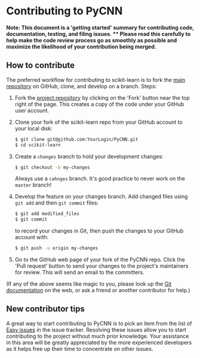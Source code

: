 
Contributing to PyCNN
============================

**Note: This document is a 'getting started' summary for contributing code,
documentation, testing, and filing issues. ** Please read this carefully to help make
the code review process go as smoothly as possible and maximize the
likelihood of your contribution being merged.**

How to contribute
-----------------

The preferred workflow for contributing to scikit-learn is to fork the 
[main repository](https://github.com/ankitaggarwal011/PyCNN.git) on
GitHub, clone, and develop on a branch. Steps:

1. Fork the [project repository](https://github.com/ankitaggarwal011/PyCNN.git)
   by clicking on the 'Fork' button near the top right of the page. This creates
   a copy of the code under your GitHub user account.

2. Clone your fork of the scikit-learn repo from your GitHub account to your local disk:

   ```bash
   $ git clone git@github.com:YourLogin/PyCNN.git
   $ cd scikit-learn
   ```
   
3. Create a ``changes`` branch to hold your development changes:

   ```bash
   $ git checkout -b my-changes
   ```
   
   Always use a ``cahnges`` branch. It's good practice to never work on the ``master`` branch!

4. Develop the feature on your changes branch. Add changed files using ``git add`` and then ``git commit`` files:

   ```bash
   $ git add modified_files
   $ git commit
   ```

   to record your changes in Git, then push the changes to your GitHub account with:

   ```bash
   $ git push -u origin my-changes
   ```

5. Go to the GitHub web page of your fork of the PyCNN repo.
Click the 'Pull request' button to send your changes to the project's maintainers for
review. This will send an email to the committers.

(If any of the above seems like magic to you, please look up the 
[Git documentation](https://git-scm.com/documentation) on the web, or ask a friend or another contributor for help.)


New contributor tips
--------------------

A great way to start contributing to PyCNN is to pick an item
from the list of [Easy issues](https://github.com/ankitaggarwal011/PyCNN.git/issues?labels=Easy)
in the issue tracker. Resolving these issues allow you to start
contributing to the project without much prior knowledge. Your
assistance in this area will be greatly appreciated by the more
experienced developers as it helps free up their time to concentrate on
other issues.

